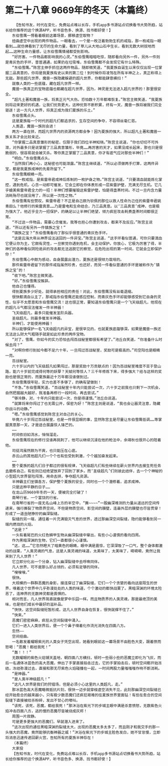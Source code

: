 # 第二十八章 9669年的冬天（本篇终）
        【告知书友，时代在变化，免费站点难以长存，手机app多书源站点切换看书大势所趋，站长给你推荐的这个换源APP，听书音色多、换源、找书都好使！】
       东伯雪鹰一愣看着眼前这幕场景，挪移虚空取物？
       扭曲虚空中出现的两件物品，一眼看去，一个是一枚泛着勃勃生机的戒指，那一枚戒指一眼看到……就仿佛看到了无尽的生命力量，看到了草儿从大地山石中生长，看到无数大树拔地而起……这种生命力量感，让东伯雪鹰情绪都受到影响。
       “好厉害。一件物品都影响我的心灵。”东伯雪鹰暗暗吃惊，随即看向另外一件，另外一件则是青灰色的手环，普普通通，如果扔在垃圾堆，东伯雪鹰都不会发现它有什么特殊。
       “东伯雪鹰。”陈宫主伸手抓住这两件物品，随即微笑道，“我夏族自诞生以来仅仅出现一位掌握二品真意的，你将是我夏族有史以来的第二位！到时候你将凌驾在所有半神之上，真正称得上无敌。那些超凡世界，魔兽一族隐藏躲避的超凡世界，你都能肆意横扫！”
       就像人类的一些底蕴，藏在超凡世界一样。
       魔兽一族真正的宝物底蕴也都藏在超凡世界，因为，神灵是无法进入超凡世界的！那里很安全。
       “超凡土著和魔兽一族，将真正元气大伤。恐怕数十万年都难恢复。”陈宫主微笑道，“我夏族则将迎来更好的机遇，让我们优势更大。这种优势不断积累，终有一天，魔兽一族将被我们完全驱逐！这一方凡人世界，将真正成为我们夏族的乐土。”
       东伯雪鹰点头。
       这是夏族每一个时代的超凡们都追求的，生存空间的争夺，不容得丝毫仁慈。
       人类退，魔兽一族则会进！
       两方一直在拼，而超凡世界内的资源两方都会争！因为夏族的强大，所以超凡土著和魔兽一族关系才会比较亲近。
       “你掌握二品真意雏形的秘密，仅限于我们四位半神知晓。”陈宫主说道，“你也切切不可外泄，对外最多只是说掌握了三品真意雏形，毕竟……再厉害的天才，如果没成长起来，那也只是很脆弱的，很容易就会被灭杀。等你真正掌握了二品真意，你才有底气应对那些半神们！”
       “明白。”东伯雪鹰点头。
       “当然我们再小心，这秘密也可能泄露。”陈宫主继续道，“所以必须做两手打算，这两件异宝，都是我夏族成神的先辈所留下。”
       东伯雪鹰眼睛一亮。
       “这一枚戒指，是紫雷帝君成神后炼制的一枚护身之物。”陈宫主说道，“只要滴血就能炼化掌控，遇到危机，心念一动即可催发，它会立即在你体表形成一层紫雷护壁，充满无尽生机。它几乎媲美紫雷帝君全力的一招！半神们想要摧毁这紫雷护壁，怕是得盏茶时间。不过一旦内含力量消耗殆尽也就没用了，所以是一次性之物。”
       东伯雪鹰有些赞叹，紫雷帝君？不正是自己颇为钦佩的那位以救人性命为己任的紫雷帝君姚青田么？他修行的紫雷真意……乃是雷电和生命结合，乃三品真意。以‘三品真意’成神，也是极为强大了。他近乎全力一招保护，的确足以让半神们绝望，倾力疯狂攻击耗费盏茶时间都很正常。
       “不过这一件物品，需要心念催发。我等也担心你遭到攻击，都来不及反应。”陈宫主说道，“所以还有另外一件镇族之宝！”
       “镇族之宝？”东伯雪鹰看向了那似乎很普通的青灰色手环。
       “这是云海大帝从神界设法送回的一件异宝。”陈宫主说道，“这手环看似普通，可你只要滴血它便认你为主，它颇有灵性，一旦察觉你遇到危机，会主动保护。你放心，它极为厉害了得，半神们的各种看似阴险诡异的攻击都无法逃脱它的察觉，在危险出现的第一时间，它就会立即保护你！”
       东伯雪鹰心中颇为感动，自身展露出潜力，夏族还是很倾力栽培的。
       那件紫雷帝君留下的那件戒指虽然珍贵，也还好，而另一件看似普通的手环是被称作为‘镇族之宝’的！
       “收下吧。”陈宫主微笑道。
       “好。”东伯雪鹰没推辞。
       他自己也懂得。
       得到夏族多少好处，就得承担相应的责任！对此，东伯雪鹰没有丝毫退缩。
       很快都滴血认主了，那戒指东伯雪鹰还能感应控制，而青灰色手环却能够感受到它自身的灵性，似乎不太愿意和东伯雪鹰交流！这也很正常，要知道东伯雪鹰只是一个飞天级超凡，他现在的超凡斗气都没法催发一件半神器！
       飞天级超凡，最多只能催发圣阶兵器。
       圣级超凡，则最多催发半神器。
       半神们，才能使用神器！
       所以能够保护一名飞天级超凡的异宝，是很罕见的，也就夏族底蕴够深。如果是魔兽一族还无法这么财大气粗随手就是如此珍贵的两件宝物。
       “对了，雪鹰，你如今的实力恐怕去闯百战秘室都很有希望了。”池丘白笑道，“你准备什么时候去闯？”
       “对啊你修行到如今都不足六十年，一旦闯过百战秘室，奖励可是极高的。”司空阳也是眼睛一亮。
       百战秘室。
       六十岁以内的飞天级超凡如果闯过，那是奖励十万贡献点的！因为百战秘室难度不亚于登山路，能六十岁前完成得何等的妖孽？天赋何等惊人？三千年修炼下来，得多强大？给与这样的奖励也是很正常的，而夏族最近十万年都没谁做到过。
       东伯雪鹰很年轻，实力也差不多够了，的确有望做到！
       “不急。”东伯雪鹰笑道，“百战秘室十年内只能尝试一次，六十岁之前我也只剩下一次机会，自然把握越大越好，我准备再修行一段时间，再去尝试。”
       “够冷静，对，十年内只能尝试一次，你是得谨慎。”池丘白说道。
       “就算将来你闯过了也无需公开，保密为好！”陈宫主则是说道，“我也会让器灵注意，隐藏你战斗的动静。”
       “嗯。”东伯雪鹰感觉到陈宫主对自己的关心。
       毕竟六十岁闯过百战秘室，也是一件很显眼的事，显然陈宫主是尽量让东伯雪鹰低调……等掌握真意那一天，才是适合展露惊人锋芒的。
       ……
       时间依旧如流水，悄悄溜走。
       东伯雪鹰现在的修行没谁再挑刺了，他可以继续沉浸在他的枪法中，余靖秋也很开心的陪着他。
       司徒鸿虽然颇为不爽，也只能压在心底。
       赤云山的其他超凡们一个个也有些受到刺激，个个越加奋发起来。
       ……
       整个夏族的超凡们日子都过的很有规律，飞天级超凡们有些继续在薪火世界内去接生死任务去磨练自己，有些则已经绝望放弃了回到了家乡。而‘圣级超凡’们则彼此结伴，去一个个神秘的小型超凡世界冒险闯荡，用命去拼，争夺超凡资源。
       半神霸主们坐镇各方，保护整个夏族的安全，同时也一个个潜修着，追求成神。
       只是这种平静的日子……
       在龙山历9669年冬的一天，便被完全打破了！
       南琴行省，一个富饶的行省。
       在南琴行省的一座无名山峰上方的半空中，“撕~~~~”一股幽深难测的力量从遥远的空间传递来，强行撕裂了物质界空间，不但是物质空间、影空间的膜壁，连最外层的膜壁也尽皆贯穿！形成了一道丑陋狰狞的幽深裂缝。
       裂缝的另一端，通往着一片充满毁灭气息的世界，透过那幽深空间裂缝，隐约能够看到另一端内燃烧的火焰。
       “这是？”
       一头有着尾巴的火红色鳞甲生物从幽深裂缝中窜出，有些小心谨慎的看向四周。
       作为黑暗深渊的生物，它们一直都很小心谨慎。
       “这，这……”它忽然瞪大了暗黄色的眼睛，眼中满是震惊，它深深吸了一口气，整个身体都激动的战栗，“人类灵魂的气息，这是人类灵魂的味道，太美味了，太美味了，嗬嗬嗬，竟然让我来到了凡人世界！”
       它立即分化出一个分身，钻入幽深裂缝中去呼唤同伴。
       凡人世界，可不是那么好占领的，必须有足够的同伴。
       “嗖嗖嗖。”
       很快。
       大规模的一群群恶魔的身影，接连穿过了幽深裂缝，它们一个个贪婪的看向这座陌生的世界，嗅着这个世界中几乎弥漫处处的人类的味道，个个激动的都快战栗了。黑暗深渊的环境太险恶了，连神界的无数神灵都是畏惧的。
       相对而言，凡人世界简直就像是梦中乐园一样。而且物质界的人类灵魂，那是最绝顶的美味，也是他们成长中最好的滋补品。
       “快快，这空间裂缝短暂形成，这凡人世界自身在恢复，很快就撑不住了。”
       “快来。”
       恶魔们密密麻麻，疯狂从空间裂缝中涌入。
       它们一进入人类世界后，便一个个鼻子嗅着化作流光消失在四面八方。
       忽然——
       空间扭曲。
       一名散发着耀眼紫光的人类女子凭空出现，她看到眼前这一幕场景不由脸色大变，跟着愤而怒喝：“恶魔！都给我死！”
       “轰！！！”
       无数耀眼的紫色火焰铺天盖地，朝四面八方横扫，顿时一些弱小些的恶魔立即化为飞灰，而后一名通体冰蓝色的高大恶魔，伸出了手掌直接拍击过去，它的手掌拍击后，顿时空间都开始冻结，冻结弥漫过去，直接和那无尽紫色火焰碰撞在一起，一时间两股力量嗤嗤嗤作响不断消耗。
       “是神器。”
       “是人类半神级超凡！”
       “这凡人世界是我们的狩猎场，但是必须小心这里的人类超凡，走。”
       那冰蓝色高大恶魔略微抵抗片刻，很快一迈步就穿梭虚空消失不见，此刻那幽深空间裂缝已经开始愈合的越来越小，只有极少数恶魔们还疯狂艰难的往夏族世界里面钻！有些在愈合的空间裂缝下直接被绞杀粉碎，发出不甘心的嚎叫。
       “该死，该死，恶魔，都给我死！”那沐浴在紫光下的步城主眼中满是杀意愤怒，无数紫色火焰冲击四面八方，逃的慢的恶魔尽皆被烧成灰烬！
       周围一片寂静。
       可是更多更强大的恶魔们，早就潜入进来了。
       “这次出现的通往黑暗深渊的裂缝太大，出现的恶魔太多太多了，而且刚才和我交手的那一头强大的恶魔，竟然能够抗衡神器之威！”沐浴在紫光下的步城主脸色发白，她不甘怠慢，立即将消息迅速传递回薪火宫，告知所有的夏族半神存在！
       （本篇终）
       大家投
       【告知书友，时代在变化，免费站点难以长存，手机app多书源站点切换看书大势所趋，站长给你推荐的这个换源APP，听书音色多、换源、找书都好使！】